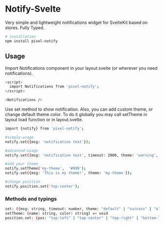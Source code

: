 # Notify-Svelte

Very simple and lightweight notifications widget for SvelteKit based on stores. Fully Typed.

```bash
# installation
npm install pixel-notify
```

## Usage

Import Notifications component in your layout.svelte (or wherever you need notifications).

```bash
<script>
  import Notifications from 'pixel-notify';
</script>

<Notifications />
```

Use set method to show notification. Also, you can add custom theme, or change default theme color. To do it globally you may call setTheme in layout load function or in layout.svelte.

```bash
import {notify} from 'pixel-notify';

#simple-usage
notify.set({msg: 'notification text'});

#advanced-usage
notify.set({msg: 'notification text', timeout: 2000, theme: 'warning', className: 'my-awesome-class', closeOnClick: false});

#add your theme
notify.setTheme('my-theme',  '#999');
notify.set({msg: 'This is my theme!', theme: 'my-theme'});

#change position
notify.position.set('top-center');
```

### Methods and typings

```bash
set: ({msg: string, timeout: number, theme: "default" | "success" | "alert" | "info" | "warning", className: string, closeOnClick: boolean}) => void
setTheme: (name: string, color: string) => void
position.set: (pos: "top-left" | "top-center" | "top-right" | "bottom-left" | "bottom-center" | "bottom-right") => void
```
